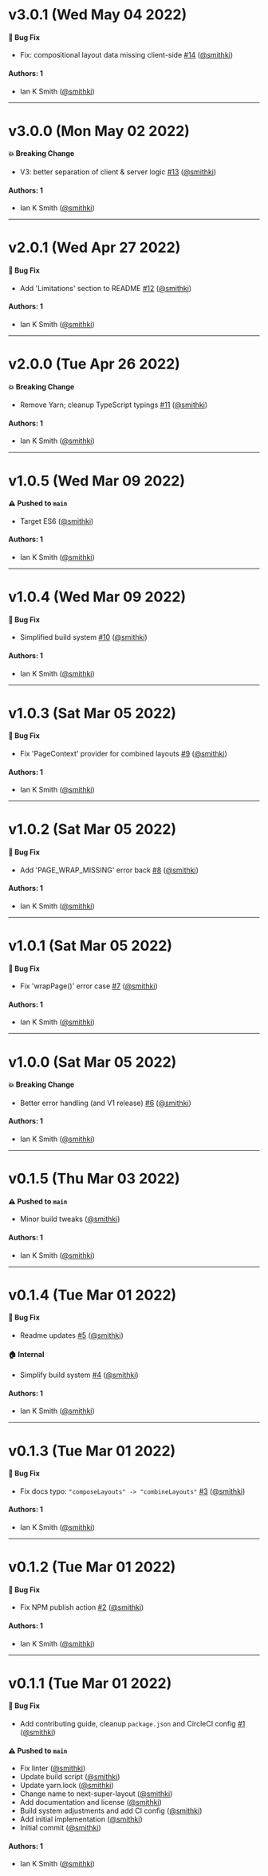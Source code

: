 # v3.0.1 (Wed May 04 2022)

#### 🐛 Bug Fix

- Fix: compositional layout data missing client-side [#14](https://github.com/smithki/next-super-layout/pull/14) ([@smithki](https://github.com/smithki))

#### Authors: 1

- Ian K Smith ([@smithki](https://github.com/smithki))

---

# v3.0.0 (Mon May 02 2022)

#### 💥 Breaking Change

- V3: better separation of client & server logic [#13](https://github.com/smithki/next-super-layout/pull/13) ([@smithki](https://github.com/smithki))

#### Authors: 1

- Ian K Smith ([@smithki](https://github.com/smithki))

---

# v2.0.1 (Wed Apr 27 2022)

#### 🐛 Bug Fix

- Add 'Limitations' section to README [#12](https://github.com/smithki/next-super-layout/pull/12) ([@smithki](https://github.com/smithki))

#### Authors: 1

- Ian K Smith ([@smithki](https://github.com/smithki))

---

# v2.0.0 (Tue Apr 26 2022)

#### 💥 Breaking Change

- Remove Yarn; cleanup TypeScript typings [#11](https://github.com/smithki/next-super-layout/pull/11) ([@smithki](https://github.com/smithki))

#### Authors: 1

- Ian K Smith ([@smithki](https://github.com/smithki))

---

# v1.0.5 (Wed Mar 09 2022)

#### ⚠️ Pushed to `main`

- Target ES6 ([@smithki](https://github.com/smithki))

#### Authors: 1

- Ian K Smith ([@smithki](https://github.com/smithki))

---

# v1.0.4 (Wed Mar 09 2022)

#### 🐛 Bug Fix

- Simplified build system [#10](https://github.com/smithki/next-super-layout/pull/10) ([@smithki](https://github.com/smithki))

#### Authors: 1

- Ian K Smith ([@smithki](https://github.com/smithki))

---

# v1.0.3 (Sat Mar 05 2022)

#### 🐛 Bug Fix

- Fix 'PageContext' provider for combined layouts [#9](https://github.com/smithki/next-super-layout/pull/9) ([@smithki](https://github.com/smithki))

#### Authors: 1

- Ian K Smith ([@smithki](https://github.com/smithki))

---

# v1.0.2 (Sat Mar 05 2022)

#### 🐛 Bug Fix

- Add 'PAGE_WRAP_MISSING' error back [#8](https://github.com/smithki/next-super-layout/pull/8) ([@smithki](https://github.com/smithki))

#### Authors: 1

- Ian K Smith ([@smithki](https://github.com/smithki))

---

# v1.0.1 (Sat Mar 05 2022)

#### 🐛 Bug Fix

- Fix 'wrapPage()' error case [#7](https://github.com/smithki/next-super-layout/pull/7) ([@smithki](https://github.com/smithki))

#### Authors: 1

- Ian K Smith ([@smithki](https://github.com/smithki))

---

# v1.0.0 (Sat Mar 05 2022)

#### 💥 Breaking Change

- Better error handling (and V1 release) [#6](https://github.com/smithki/next-super-layout/pull/6) ([@smithki](https://github.com/smithki))

#### Authors: 1

- Ian K Smith ([@smithki](https://github.com/smithki))

---

# v0.1.5 (Thu Mar 03 2022)

#### ⚠️ Pushed to `main`

- Minor build tweaks ([@smithki](https://github.com/smithki))

#### Authors: 1

- Ian K Smith ([@smithki](https://github.com/smithki))

---

# v0.1.4 (Tue Mar 01 2022)

#### 🐛 Bug Fix

- Readme updates [#5](https://github.com/smithki/next-super-layout/pull/5) ([@smithki](https://github.com/smithki))

#### 🏠 Internal

- Simplify build system [#4](https://github.com/smithki/next-super-layout/pull/4) ([@smithki](https://github.com/smithki))

#### Authors: 1

- Ian K Smith ([@smithki](https://github.com/smithki))

---

# v0.1.3 (Tue Mar 01 2022)

#### 🐛 Bug Fix

- Fix docs typo: `"composeLayouts" -> "combineLayouts"` [#3](https://github.com/smithki/next-super-layout/pull/3) ([@smithki](https://github.com/smithki))

#### Authors: 1

- Ian K Smith ([@smithki](https://github.com/smithki))

---

# v0.1.2 (Tue Mar 01 2022)

#### 🐛 Bug Fix

- Fix NPM publish action [#2](https://github.com/smithki/next-super-layout/pull/2) ([@smithki](https://github.com/smithki))

#### Authors: 1

- Ian K Smith ([@smithki](https://github.com/smithki))

---

# v0.1.1 (Tue Mar 01 2022)

#### 🐛 Bug Fix

- Add contributing guide, cleanup `package.json` and CircleCI config [#1](https://github.com/smithki/next-super-layout/pull/1) ([@smithki](https://github.com/smithki))

#### ⚠️ Pushed to `main`

- Fix linter ([@smithki](https://github.com/smithki))
- Update build script ([@smithki](https://github.com/smithki))
- Update yarn.lock ([@smithki](https://github.com/smithki))
- Change name to next-super-layout ([@smithki](https://github.com/smithki))
- Add documentation and license ([@smithki](https://github.com/smithki))
- Build system adjustments and add CI config ([@smithki](https://github.com/smithki))
- Add initial implementation ([@smithki](https://github.com/smithki))
- Initial commit ([@smithki](https://github.com/smithki))

#### Authors: 1

- Ian K Smith ([@smithki](https://github.com/smithki))
